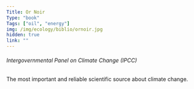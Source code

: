 ```yaml
---
Title: Or Noir
Type: "book"
Tags: ["oil", "energy"]
img: /img/ecology/biblio/ornoir.jpg
hidden: true
link: ""
---
```


###### Intergovernmental Panel on Climate Change (IPCC)

The most important and reliable scientific source about climate change.